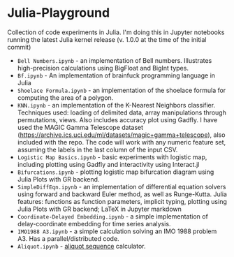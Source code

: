 # Julia-Playground
Collection of code experiments in Julia. I'm doing this in Jupyter notebooks running the latest Julia kernel release (v. 1.0.0 at the time of the initial commit)

* `Bell Numbers.ipynb` - an implementation of Bell numbers. Illustrates high-precision calculations using BigFloat and BigInt types.
* `Bf.ipynb` - An implementation of brainfuck programming language in Julia
* `Shoelace Formula.ipynb` - an implementation of the shoelace formula for computing the area of a polygon.
* `KNN.ipynb` - an implementation of the K-Nearest Neighbors classifier. Techniques used: loading of delimited data, array manipulations through permutations, views. Also includes accuracy plot using Gadfly. I have used the MAGIC Gamma Telescope dataset (https://archive.ics.uci.edu/ml/datasets/magic+gamma+telescope), also included with the repo. The code will work with any numeric feature set, assuming the labels in the last column of the input CSV.
* `Logistic Map Basics.ipynb` - basic experiments with logistic map, including plotting using Gadfly and interactivity using Interact.jl
* `Bifurcations.ipynb` - plotting logistic map bifurcation diagram using Julia Plots with GR backend.
* `SimpleDiffEqn.ipynb` - an implementation of differential equation solvers using forward and backward Euler method, as well as Runge-Kutta. Julia features: functions as function parameters, implicit typing, plotting using Julia Plots with GR backend; LaTeX in Jupyter markdown
* `Coordinate-Delayed Embedding.ipynb` - a simple implementation of delay-coordinate embedding for time series analysis.
* `IMO1988 A3.ipynb` - a simple calculation solving an IMO 1988 problem A3. Has a parallel/distributed code.
* `Aliquot.ipynb` - [aliquot sequence](https://en.m.wikipedia.org/wiki/Aliquot_sequence) calculator.
